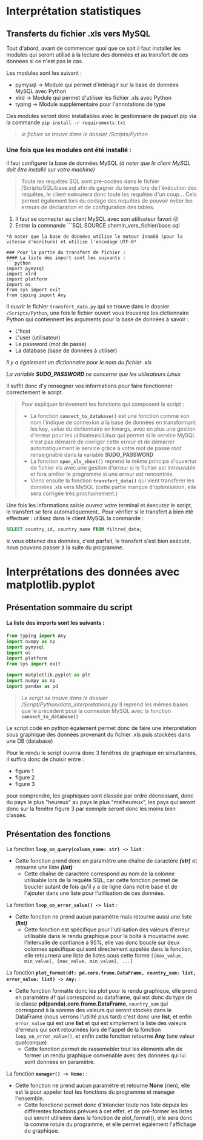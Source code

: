# Interprétation statistiques

## Transferts du fichier .xls vers MySQL

Tout d'abord, avant de commencer quoi que ce soit il faut installer les modules qui seront utilisé à la lecture des données et au transfert de ces données si ce n'est pas le cas.

Les modules sont les suivant :
  - pymysql -> Module qui permet d'intéragir sur la base de données MySQL avec Python
  - xlrd -> Module qui permet d'utiliser les fichier .xls avec Python
  - typing -> Module supplémentaire pour l'annotations de type

Ces modules seront donc installables avec le gestionnaire de paquet pip via la commande `pip install -r requirements.txt` 
> *le fichier se trouve dans le dossier /Scripts/Python*


### Une fois que les modules ont été installé :
il faut configurer la base de données MySQL *(à noter que le client MySQL doit être installé sur votre machine)*
> Toute les requêtes SQL sont pré-codées dans le fichier /Scripts/SQL/base.sql afin de gagner du temps lors de l'éxécution des requêtes, le client exécutera
> donc toute les requêtes d'un coup... Cela permet également lors du codage des requêtes de pouvoir éviter les erreurs de déclaration et
> de configuration des tables.
1. Il faut se connecter au client MySQL avec son utilisateur favori 😜
2. Entrer la commande ```SQL
SOURCE chemin_vers_fichier/base.sql
```
*À noter que la base de données utilise le moteur InnoDB (pour la vitesse d'écriture) et utilise l'encodage UTF-8*

### Pour la partie du transfert de fichier : 
#### La liste des import sont les suivants :
```python
import pymysql
import xlrd
import platform
import os
from sys import exit
from typing import Any
```
Il ouvrir le fichier `transfert_data.py` qui se trouve dans le dossier `/Scripts/Python`, une fois le fichier ouvert vous trouverez les dictionnaire Python
qui contiennent les arguments pour la base de données à savoir :
  - L'host
  - L'user (utilisateur)
  - Le password (mot de passe)
  - La database (base de données à utiliser)

*Il y a également un dictionnaire pour le nom du fichier .xls*

*La variable **SUDO_PASSWORD** ne concerne que les utilisateurs Linux*

Il suffit donc d'y rensegner vos informations pour faire fonctionner correctement le script.

> Pour expliquer brièvement les fonctions qui composent le script :
>   - La fonction **`connect_to_database()`** est une fonction comme son nom l'indique de connexion à la base de données en transformant les key, value du dictionnaire en kwargs, avec en plus une gestion d'erreur pour les utilisateurs Linux qui permet si le service MySQL n'est pas démarré de corriger cette erreur et de démarrer automatiquement le service grâce à votre mot de passe root renseignable dans la variable **SUDO_PASSWORD**
>   - La fonction **`open_xls_sheet()`** reprend le même principe d'ouvertur de fichier xls avec une gestion d'erreur si le fichier est introuvable et fera arrêter le programme si une erreur est rencontrée.
>   - Viens ensuite la fonction **`transfert_data()`** qui vient transferer les données .xls vers MySQL (cette partie manque d'optimisation, elle sera corrigée très prochainement.)

Une fois les informations saisie ouvrez votre terminal et éxecutez le script, le transfert se fera automatiquement..
Pour vérifier si le transfert à bien été effectuer : utilisez dans le client MySQL la commande : 
```SQL
SELECT country_id, country_name FROM filtred_data;
```
si vous obtenez des données, c'est parfait, le transfert s'est bien exécuté, nous pouvons passer à la suite du programme.

# Interprétations des données avec matplotlib.pyplot
## Présentation sommaire du script
#### La liste des imports sont les suivants :
```python
from typing import Any
import numpy as np
import pymysql
import os
import platform
from sys import exit

import matplotlib.pyplot as plt
import numpy as np
import pandas as pd
```
> *Le script se trouve dans le dossier /Script/Python/data_interpretations.py*
> Il reprend les mêmes bases que le précédent pour la connexion MySQL avec la fonction **`connect_to_database()`**

Le script codé en python également permet donc de faire une interprétation sous graphique des données provenant du fichier .xls puis stockées dans une DB (database)

Pour le rendu le script ouvrira donc 3 fenêtres de graphique en simultanées, il suffira donc de choisir entre :
  - figure 1
  - figure 2
  - figure 3

pour comprendre, les graphiques sont classée par ordre décroissant, donc du pays le plus "heureux" au pays le plus "malheureux", les pays qui seront donc sur la fenêtre figure 3 par exemple seront donc les moins bien classés.

## Présentation des fonctions
La fonction **`loop_on_query(column_name: str) -> list`** :
  - Cette fonction prend donc en paramètre une chaîne de caractère ***(str)*** et retourne une liste ***(list)***
    - Cette chaîne de caractère correspond au nom de la colonne utilisable lors de la requête SQL, car cette fonction permet de boucler autant de fois qu'il y a de ligne dans notre base et de l'ajouter dans une liste pour l'utilisation de ces données.

La fonction **`loop_on_error_value() -> list`** :
  - Cette fonction ne prend aucun paramètre mais retourne aussi une liste ***(list)***
    - Cette fonction est spécifique pour l'utilisation des valeurs d'erreur utilisable dans le rendu graphique pour la boîte à moustache avec l'intervalle de confiance à 95%, elle vas donc boucle sur deux colonnes spécifique qui sont directement appelée dans la fonction, elle retournera une liste de listes sous cette forme `[[max_value, min_value], [max_value, min_value], ...]`

La fonction **`plot_format(df: pd.core.frame.DataFrame, country_sum: list, error_value: list) -> Any:`** : 
  - Cette fonction formatte donc les plot pour le rendu graphique, elle prend en paramètre `df` qui correspond au dataframe, qui est donc du type de la classe **pd(panda).core.frame.DataFrame**, `country_sum` qui correspond à la somme des valeurs qui seront stockés dans le DataFrame (nous verrons l'utilité plus tard) c'est donc une **list**, et enfin `error_value` qui est une **list** et qui est simplement la liste des valeurs d'erreurs qui sont retournées lors de l'appel de la fonction `loop_on_error_value()`, et enfin cette fonction retourne **Any** (une valeur quelconque)
    - Cette fonction permet de rassemebler tout les éléments afin de former un rendu graphique convenable avec des données qui lui sont données en paramètre.

La fonction **`manager() -> None:`** :
  - Cette fonction ne prend aucun paramètre et retourne **None** (rien), elle est là pour appeler tout les fonctions du programme et manager l'ensemble.
    - Cette fonctione permet donc d'intancier toute nos liste depuis les différentes fonctions prévues à cet effet, et de pré-former les listes qui seront utilisées dans la fonction de plot_format(), elle sera donc là comme rotule du programme, et elle permet également l'affichage du graphique.

